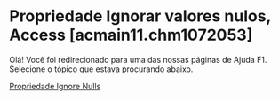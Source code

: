 
# Propriedade Ignorar valores nulos, Access [acmain11.chm1072053]

Olá! Você foi redirecionado para uma das nossas páginas de Ajuda F1. Selecione o tópico que estava procurando abaixo.

[Propriedade Ignore Nulls](http://msdn.microsoft.com/library/87d95ca8-ea29-f0ca-366a-56527c500f13%28Office.15%29.aspx)
